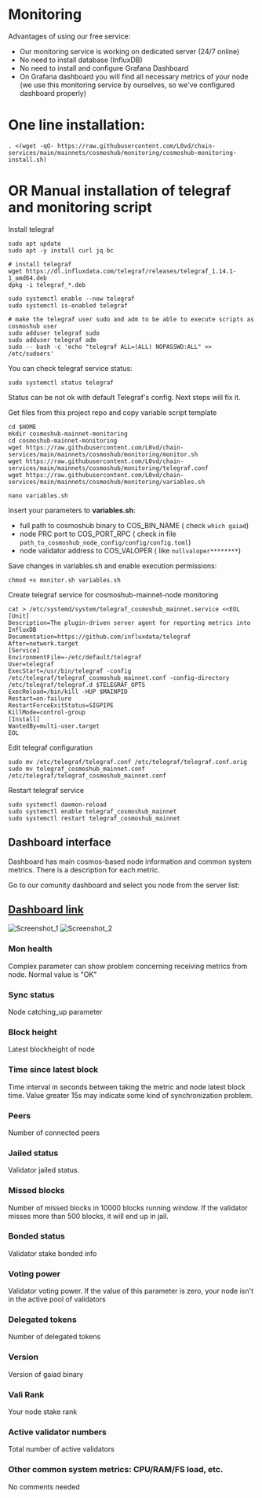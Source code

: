 # Monitoring

Advantages  of using our free service:
* Our monitoring service is working on dedicated server (24/7 online)
* No need to install database  (InfluxDB)
* No need to install and configure  Grafana Dashboard
* On Grafana dashboard you will find all necessary metrics of your node (we use this monitoring service by ourselves, so we've configured dashboard properly)

# One line installation:
```
. <(wget -qO- https://raw.githubusercontent.com/L0vd/chain-services/main/mainnets/cosmoshub/monitoring/cosmoshub-monitoring-install.sh)
```

# OR Manual installation of telegraf and monitoring script

Install telegraf
```
sudo apt update
sudo apt -y install curl jq bc

# install telegraf
wget https://dl.influxdata.com/telegraf/releases/telegraf_1.14.1-1_amd64.deb
dpkg -i telegraf_*.deb

sudo systemctl enable --now telegraf
sudo systemctl is-enabled telegraf

# make the telegraf user sudo and adm to be able to execute scripts as cosmoshub user
sudo adduser telegraf sudo
sudo adduser telegraf adm
sudo -- bash -c 'echo "telegraf ALL=(ALL) NOPASSWD:ALL" >> /etc/sudoers'
```
You can check telegraf service status:
```
sudo systemctl status telegraf
```
Status can be not ok with default Telegraf's config. Next steps will fix it.

Get files from this project repo and copy variable script template
```
cd $HOME
mkdir cosmoshub-mainnet-monitoring
cd cosmoshub-mainnet-monitoring
wget https://raw.githubusercontent.com/L0vd/chain-services/main/mainnets/cosmoshub/monitoring/monitor.sh
wget https://raw.githubusercontent.com/L0vd/chain-services/main/mainnets/cosmoshub/monitoring/telegraf.conf
wget https://raw.githubusercontent.com/L0vd/chain-services/main/mainnets/cosmoshub/monitoring/variables.sh
```

```
nano variables.sh
```

Insert your parameters to **variables.sh**:
* full path to cosmoshub binary to COS_BIN_NAME ( check ```which gaiad```)
* node PRC port to COS_PORT_RPC ( check in file ```path_to_cosmoshub_node_config/config/config.toml```)
* node validator address to COS_VALOPER ( like ```nullvaloper********```)

Save changes in variables.sh and enable execution permissions:

```
chmod +x monitor.sh variables.sh
```

Create telegraf service for cosmoshub-mainnet-node monitoring
```
cat > /etc/systemd/system/telegraf_cosmoshub_mainnet.service <<EOL
[Unit]
Description=The plugin-driven server agent for reporting metrics into InfluxDB
Documentation=https://github.com/influxdata/telegraf
After=network.target
[Service]
EnvironmentFile=-/etc/default/telegraf
User=telegraf
ExecStart=/usr/bin/telegraf -config /etc/telegraf/telegraf_cosmoshub_mainnet.conf -config-directory /etc/telegraf/telegraf.d $TELEGRAF_OPTS
ExecReload=/bin/kill -HUP $MAINPID
Restart=on-failure
RestartForceExitStatus=SIGPIPE
KillMode=control-group
[Install]
WantedBy=multi-user.target
EOL
```

Edit telegraf configuration
```
sudo mv /etc/telegraf/telegraf.conf /etc/telegraf/telegraf.conf.orig
sudo mv telegraf_cosmoshub_mainnet.conf /etc/telegraf/telegraf_cosmoshub_mainnet.conf
```
Restart telegraf service

```
sudo systemctl daemon-reload
sudo systemctl enable telegraf_cosmoshub_mainnet
sudo systemctl restart telegraf_cosmoshub_mainnet
```

## Dashboard interface 

Dashboard has main cosmos-based node information and common system metrics. There is a description for each metric.

Go to our comunity dashboard and select you node from the server list: 
## [Dashboard link](http://95.216.2.219:3000/d/Cosmoshub/cosmoshub-mainnet-monitoring-by-l0vd?orgId=1&refresh=30s&from=now-5m&to=now)


![Screenshot_1](https://user-images.githubusercontent.com/43213686/169405751-8ff53124-e128-4078-8d68-229a18ea4e25.png)
![Screenshot_2](https://user-images.githubusercontent.com/43213686/169405777-eb9965a5-9fe8-4ecf-944b-4482c41c019b.png)



### Mon health
Complex parameter can show problem concerning receiving metrics from node. Normal value is "OK"

### Sync status
Node catching_up parameter

### Block height
Latest blockheight of node 

### Time since latest block
Time interval in seconds between taking the metric and node latest block time. Value greater 15s may indicate some kind of synchronization problem.

### Peers
Number of connected peers 

### Jailed status
Validator jailed status. 

### Missed blocks
Number of missed blocks in 10000 blocks running window. If the validator misses more than 500 blocks, it will end up in jail.

### Bonded status
Validator stake bonded info

### Voting power
Validator voting power. If the value of this parameter is zero, your node isn't in the active pool of validators 

### Delegated tokens
Number of delegated tokens

### Version
Version of gaiad binary

### Vali Rank
Your node stake rank 

### Active validator numbers
Total number of active validators

### Other common system metrics: CPU/RAM/FS load, etc.
No comments needed

